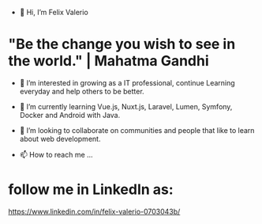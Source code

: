 - 👋 Hi, I’m Felix Valerio

# "Be the change you wish to see in the world." | Mahatma Gandhi


- 👀 I’m interested in growing as a IT professional, continue Learning everyday and help others to be better.


- 🌱 I’m currently learning Vue.js, Nuxt.js, Laravel, Lumen, Symfony, Docker and Android with Java.


- 💞️ I’m looking to collaborate on communities and people that like to learn about web development.


- 📫 How to reach me ...

# follow me in LinkedIn as:
https://www.linkedin.com/in/felix-valerio-0703043b/

<!---
FVSoftwareDeveloper/FVSoftwareDeveloper is a ✨ special ✨ repository because its `README.md` (this file) appears on your GitHub profile.
You can click the Preview link to take a look at your changes.
--->
